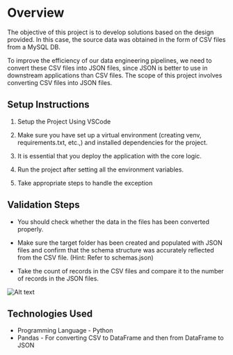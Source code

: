 # Overview


The objective of this project is to develop solutions based on the design provided. In this case, the source data was obtained in the form of CSV files from a MySQL DB.

To improve the efficiency of our data engineering pipelines, we need to convert these CSV files into JSON files, since JSON is better to use in downstream applications than CSV files. The scope of this project involves converting CSV files into JSON files.



## Setup Instructions
1. Setup the Project Using VSCode

2. Make sure you have set up a virtual environment (creating venv, requirements.txt, etc.,) and installed dependencies for the project.

3. It is essential that you deploy the application with the core logic.

4. Run the project after setting all the environment variables.

5. Take appropriate steps to handle the exception



## Validation Steps
* You should check whether the data in the files has been converted properly.

* Make sure the target folder has been created and populated with JSON files and confirm that the schema structure was accurately reflected from the CSV file. (Hint: Refer to schemas.json)

* Take the count of records in the CSV files and compare it to the number of records in the JSON files.

![Alt text](count_rows.png)

## Technologies Used
* Programming Language - Python
* Pandas - For converting CSV to DataFrame and then from DataFrame to JSON

<br>
<br>


